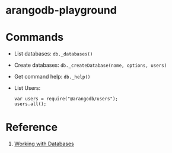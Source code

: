 # arangodb-playground


# Commands

- List databases: `db._databases()`

- Create databases: `db._createDatabase(name, options, users)`

- Get command help: `db._help()`

- List Users:

    ```
    var users = require("@arangodb/users");
    users.all();
    ```


# Reference

1. [Working with Databases](https://docs.arangodb.com/devel/Manual/DataModeling/Databases/WorkingWith.html)

